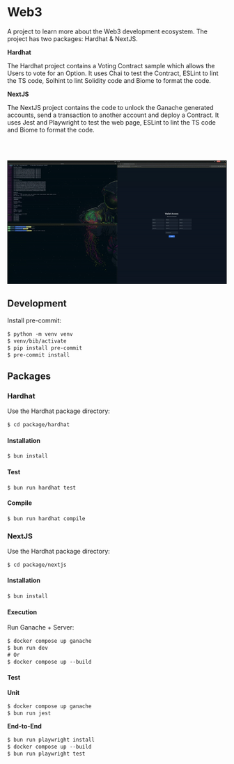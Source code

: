 # Web3

A project to learn more about the Web3 development ecosystem. The project has two packages: Hardhat & NextJS.

**Hardhat**

The Hardhat project contains a Voting Contract sample which allows the Users to vote for an Option. It uses Chai to test the Contract, ESLint to lint the TS code, Solhint to lint Solidity code and Biome to format the code.

**NextJS**

The NextJS project contains the code to unlock the Ganache generated accounts, send a transaction to another account and deploy a Contract. It uses Jest and Playwright to test the web page, ESLint to lint the TS code and Biome to format the code.

<br>
<br>
<p align="center">
  <img src="assets/preview.gif" alt="animated" />
</p>


## Development

Install pre-commit:

```shell
$ python -m venv venv
$ venv/bib/activate
$ pip install pre-commit
$ pre-commit install
```

## Packages

### Hardhat

Use the Hardhat package directory:

```bash
$ cd package/hardhat
```

#### Installation

```bash
$ bun install
```

#### Test

```shell
$ bun run hardhat test
```

#### Compile

```shell
$ bun run hardhat compile
```

### NextJS

Use the Hardhat package directory:

```bash
$ cd package/nextjs
```

#### Installation

```bash
$ bun install
```

#### Execution

Run Ganache + Server:

```shell
$ docker compose up ganache
$ bun run dev
# Or
$ docker compose up --build
```

#### Test

**Unit**

```shell
$ docker compose up ganache
$ bun run jest
```

**End-to-End**

```shell
$ bun run playwright install
$ docker compose up --build
$ bun run playwright test
```
